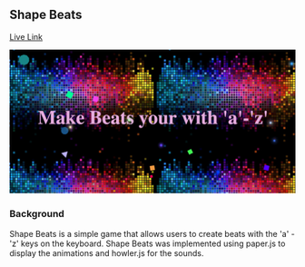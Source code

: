## Shape Beats

[Live Link](https://hellojohnito.github.io/shapeBeats/)

<p align="center">
    <img src="image/soundbeats.png" alt="Landing Page" />
</p>

### Background

Shape Beats is a simple game that allows users to create beats with the 'a' - 'z' keys on the keyboard. Shape Beats was implemented using paper.js to display the animations and howler.js for the sounds. 
